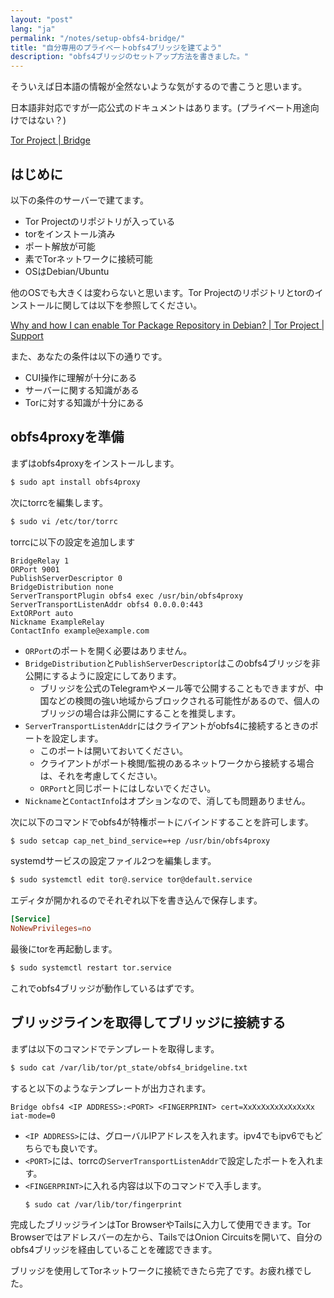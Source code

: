 ```yaml
---
layout: "post"
lang: "ja"
permalink: "/notes/setup-obfs4-bridge/"
title: "自分専用のプライベートobfs4ブリッジを建てよう"
description: "obfs4ブリッジのセットアップ方法を書きました。"
---
```


そういえば日本語の情報が全然ないような気がするので書こうと思います。

日本語非対応ですが一応公式のドキュメントはあります。(プライベート用途向けではない？)

[Tor Project \| Bridge](https://community.torproject.org/relay/setup/bridge/)

## はじめに

以下の条件のサーバーで建てます。

- Tor Projectのリポジトリが入っている
- torをインストール済み
- ポート解放が可能
- 素でTorネットワークに接続可能
- OSはDebian/Ubuntu

他のOSでも大きくは変わらないと思います。Tor Projectのリポジトリとtorのインストールに関しては以下を参照してください。

[Why and how I can enable Tor Package Repository in Debian? \| Tor Project \| Support](https://support.torproject.org/apt/tor-deb-repo/)

また、あなたの条件は以下の通りです。

- CUI操作に理解が十分にある
- サーバーに関する知識がある
- Torに対する知識が十分にある

## obfs4proxyを準備

まずはobfs4proxyをインストールします。

```bash
$ sudo apt install obfs4proxy
```

次にtorrcを編集します。

```bash
$ sudo vi /etc/tor/torrc
```

torrcに以下の設定を追加します

```
BridgeRelay 1
ORPort 9001
PublishServerDescriptor 0
BridgeDistribution none
ServerTransportPlugin obfs4 exec /usr/bin/obfs4proxy
ServerTransportListenAddr obfs4 0.0.0.0:443
ExtORPort auto
Nickname ExampleRelay
ContactInfo example@example.com
```

- `ORPort`のポートを開く必要はありません。
- `BridgeDistribution`と`PublishServerDescriptor`はこのobfs4ブリッジを非公開にするように設定にしてあります。
  - ブリッジを公式のTelegramやメール等で公開することもできますが、中国などの検閲の強い地域からブロックされる可能性があるので、個人のブリッジの場合は非公開にすることを推奨します。
- `ServerTransportListenAddr`にはクライアントがobfs4に接続するときのポートを設定します。
  - このポートは開いておいてください。
  - クライアントがポート検閲/監視のあるネットワークから接続する場合は、それを考慮してください。
  - `ORPort`と同じポートにはしないでください。
- `Nickname`と`ContactInfo`はオプションなので、消しても問題ありません。

次に以下のコマンドでobfs4が特権ポートにバインドすることを許可します。

```bash
$ sudo setcap cap_net_bind_service=+ep /usr/bin/obfs4proxy
```

systemdサービスの設定ファイル2つを編集します。

```bash
$ sudo systemctl edit tor@.service tor@default.service
```

エディタが開かれるのでそれぞれ以下を書き込んで保存します。

```conf
[Service]
NoNewPrivileges=no
```

最後にtorを再起動します。

```bash
$ sudo systemctl restart tor.service
```

これでobfs4ブリッジが動作しているはずです。

## ブリッジラインを取得してブリッジに接続する

まずは以下のコマンドでテンプレートを取得します。

```bash
$ sudo cat /var/lib/tor/pt_state/obfs4_bridgeline.txt
```

すると以下のようなテンプレートが出力されます。

```
Bridge obfs4 <IP ADDRESS>:<PORT> <FINGERPRINT> cert=XxXxXxXxXxXxXxXx iat-mode=0
```

- `<IP ADDRESS>`には、グローバルIPアドレスを入れます。ipv4でもipv6でもどちらでも良いです。
- `<PORT>`には、torrcの`ServerTransportListenAddr`で設定したポートを入れます。
- `<FINGERPRINT>`に入れる内容は以下のコマンドで入手します。
  ```bash
  $ sudo cat /var/lib/tor/fingerprint
  ```

完成したブリッジラインはTor BrowserやTailsに入力して使用できます。Tor Browserではアドレスバーの左から、TailsではOnion Circuitsを開いて、自分のobfs4ブリッジを経由していることを確認できます。

ブリッジを使用してTorネットワークに接続できたら完了です。お疲れ様でした。
